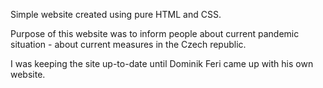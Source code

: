 Simple website created using pure HTML and CSS. 

Purpose of this website was to inform people about current pandemic situation - about current measures in the Czech republic. 

I was keeping the site up-to-date until Dominik Feri came up with his own website.
